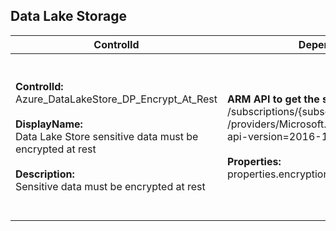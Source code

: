 ## Data Lake Storage

| ControlId | Dependent Azure API(s) and Properties | Control spec |
|-----------|-------------------------------------|------------------|
| <b>ControlId:</b><br>Azure_DataLakeStore_DP_Encrypt_At_Rest<br><br><b>DisplayName:</b><br>Data Lake Store sensitive data must be encrypted at rest<br><br><b>Description: </b><br> Sensitive data must be encrypted at rest | <b> ARM API to get the specified Data Lake Store account: </b> <br> /subscriptions/{subscriptionId}/resourceGroups/{resourceGroupName}<br>/providers/Microsoft.DataLakeStore/accounts/{accountName}? <br> api-version=2016-11-01 <br><br><b>Properties:</b><br> properties.encryptionState | <b>Scope: </b> Applies to all Azure DataLakeStore.<br><br><b>Config: </b> NA<br><br> <b>Passed: </b><br>Encryption is enabled.<br><br> <b>Failed: </b><br>Encryption is disabled. |

